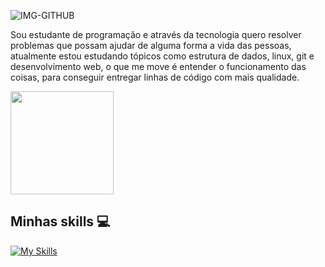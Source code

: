 ![IMG-GITHUB](https://github.com/luizbrito6/luizbrito6/assets/112624030/45d69f1e-290c-45d2-8f92-c57f3d731982)


Sou estudante de programação e através da tecnologia quero resolver problemas que possam ajudar de alguma forma a vida das pessoas, atualmente estou estudando tópicos como estrutura de dados, linux, git e desenvolvimento web, o que me move é entender o funcionamento das coisas, para conseguir entregar linhas de código com mais qualidade. 

 <img height="165em" src="https://github-readme-stats.vercel.app/api?username=luizbrito6&show_icons=true&theme=dark&include_all_commits=true&count_private=true"/>
 
## Minhas skills 💻

[![My Skills](https://skillicons.dev/icons?i=js,html,css,azure,figma,git,github,sass)](https://skillicons.dev)
